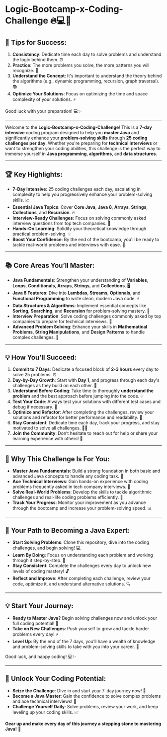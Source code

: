 # **Logic-Bootcamp-x-Coding-Challenge 🔥💻🚀**

## 🎯 **Tips for Success**:
1. **Consistency**: Dedicate time each day to solve problems and understand the logic behind them. ⏰
2. **Practice**: The more problems you solve, the more patterns you will recognize. 🔄
3. **Understand the Concept**: It's important to understand the theory behind the algorithms (e.g., dynamic programming, recursion, graph traversal). 📚
4. **Optimize Your Solutions**: Focus on optimizing the time and space complexity of your solutions. ⚡

Good luck with your preparation! 💻✨

---

Welcome to the **Logic-Bootcamp-x-Coding-Challenge**! This is a **7-day intensive** coding program designed to help you **master Java** and significantly enhance your **problem-solving skills** through **25 coding challenges per day**. Whether you're preparing for **technical interviews** or want to strengthen your coding abilities, this challenge is the perfect way to immerse yourself in **Java programming**, **algorithms**, and **data structures**.

---

## 🏆 **Key Highlights**:
- **7-Day Intensive**: 25 coding challenges each day, escalating in complexity to help you progressively enhance your problem-solving skills. 📈
- **Essential Java Topics**: Cover **Core Java**, **Java 8**, **Arrays**, **Strings**, **Collections**, and **Recursion**. 🔥
- **Interview-Ready Challenges**: Focus on solving commonly asked interview questions from top tech companies. 💼
- **Hands-On Learning**: Solidify your theoretical knowledge through practical problem-solving. 💡
- **Boost Your Confidence**: By the end of the bootcamp, you'll be ready to tackle real-world problems and interviews with ease. 💪

---

## 📚 **Core Areas You’ll Master**:
- **Java Fundamentals**: Strengthen your understanding of **Variables**, **Loops**, **Conditionals**, **Arrays**, **Strings**, and **Collections**. 🖥️
- **Java 8 Features**: Dive into **Lambdas**, **Streams**, **Optionals**, and **Functional Programming** to write clean, modern Java code. ⚡
- **Data Structures & Algorithms**: Implement essential concepts like **Sorting**, **Searching**, and **Recursion** for problem-solving mastery. 🧠
- **Interview Preparation**: Solve coding challenges commonly asked by top companies to prepare for technical interviews. 🎯
- **Advanced Problem Solving**: Enhance your skills in **Mathematical Problems**, **String Manipulations**, and **Design Patterns** to handle complex challenges. 🧩

---

## 💡 **How You’ll Succeed**:
1. **Commit to 7 Days**: Dedicate a focused block of **2-3 hours** every day to solve 25 problems. ⏰
2. **Day-by-Day Growth**: Start with **Day 1**, and progress through each day's challenges as they build on each other. 📅
3. **Understand Before Coding**: Take time to thoroughly **understand the problem** and the best approach before jumping into the code. 💡
4. **Test Your Code**: Always test your solutions with different test cases and debug if necessary. 🧪
5. **Optimize and Refactor**: After completing the challenges, review your solutions and refactor for better performance and readability. 🔄
6. **Stay Consistent**: Dedicate time each day, track your progress, and stay motivated to solve all challenges. 🏃‍♂️
7. **Join the Community**: Don’t hesitate to reach out for help or share your learning experience with others! 🤝

---

## 🎯 **Why This Challenge Is For You**:
- **Master Java Fundamentals**: Build a strong foundation in both basic and advanced Java concepts to handle any coding task. 🌱
- **Ace Technical Interviews**: Gain hands-on experience with coding problems frequently asked in tech company interviews. 🎤
- **Solve Real-World Problems**: Develop the skills to tackle algorithmic challenges and real-life coding problems efficiently. 🚀
- **Track Your Progress**: Monitor your improvement as you advance through the bootcamp and increase your problem-solving speed. 📊

---

## 🚀 **Your Path to Becoming a Java Expert**:
- **Start Solving Problems**: Clone this repository, dive into the coding challenges, and begin solving! 💻
- **Learn By Doing**: Focus on understanding each problem and working through it step-by-step. 📑
- **Stay Consistent**: Complete the challenges every day to unlock new levels of coding mastery! 🔓
- **Reflect and Improve**: After completing each challenge, review your code, optimize it, and understand alternative solutions. 🔍

---

## 💡 **Start Your Journey**:
- **Ready to Master Java?** Begin solving challenges now and unlock your full coding potential! 🌟
- **Take on New Challenges**: Push yourself to grow and tackle harder problems every day! ⚡
- **Level Up**: By the end of the 7 days, you’ll have a wealth of knowledge and problem-solving skills to take with you into your career. 🎯

Good luck, and happy coding! 💻✨

---
## 🎉 **Unlock Your Coding Potential**:
- **Seize the Challenge**: Dive in and start your 7-day journey now! 🌱
- **Become a Java Master**: Gain the confidence to solve complex problems and ace technical interviews! 💪
- **Challenge Yourself Daily**: Solve problems, review your work, and keep leveling up your coding skills. 📈

**Gear up and make every day of this journey a stepping stone to mastering Java!** 🚀
